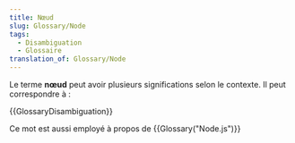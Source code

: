 ```yaml
---
title: Nœud
slug: Glossary/Node
tags:
  - Disambiguation
  - Glossaire
translation_of: Glossary/Node
---
```


Le terme **nœud** peut avoir plusieurs significations selon le contexte. Il peut correspondre à :

{{GlossaryDisambiguation}}

Ce mot est aussi employé à propos de {{Glossary("Node.js")}}
